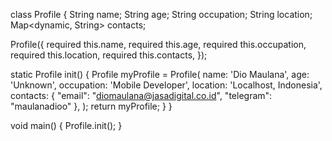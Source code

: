 class Profile {
  String name;
  String age;
  String occupation;
  String location;
  Map<dynamic, String> contacts;

  Profile({
    required this.name,
    required this.age,
    required this.occupation,
    required this.location,
    required this.contacts,
  });

  static Profile init() {
    Profile myProfile = Profile(
      name: 'Dio Maulana',
      age: 'Unknown',
      occupation: 'Mobile Developer',
      location: 'Localhost, Indonesia',
      contacts: {
        "email": "diomaulana@jasadigital.co.id",
        "telegram": "maulanadioo"
      },
    );
    return myProfile;
  }
}

void main() {
  Profile.init();
}
